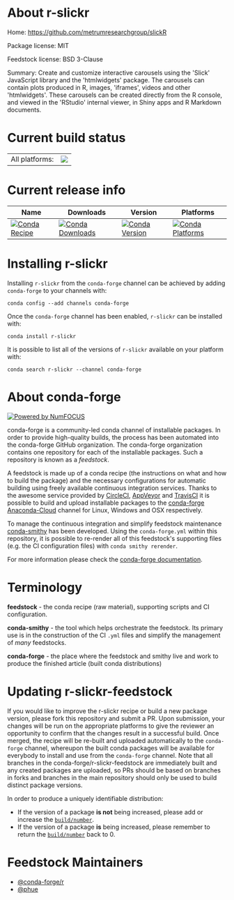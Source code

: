 About r-slickr
==============

Home: https://github.com/metrumresearchgroup/slickR

Package license: MIT

Feedstock license: BSD 3-Clause

Summary: Create and customize interactive carousels using the 'Slick' JavaScript library and the 'htmlwidgets' package. The carousels can contain plots produced in R, images, 'iframes', videos and other 'htmlwidgets'.  These carousels can be created directly from the R console, and viewed in the 'RStudio' internal viewer, in Shiny apps and R Markdown documents.



Current build status
====================


<table><tr><td>All platforms:</td>
    <td>
      <a href="https://dev.azure.com/conda-forge/feedstock-builds/_build/latest?definitionId=9192&branchName=master">
        <img src="https://dev.azure.com/conda-forge/feedstock-builds/_apis/build/status/r-slickr-feedstock?branchName=master">
      </a>
    </td>
  </tr>
</table>

Current release info
====================

| Name | Downloads | Version | Platforms |
| --- | --- | --- | --- |
| [![Conda Recipe](https://img.shields.io/badge/recipe-r--slickr-green.svg)](https://anaconda.org/conda-forge/r-slickr) | [![Conda Downloads](https://img.shields.io/conda/dn/conda-forge/r-slickr.svg)](https://anaconda.org/conda-forge/r-slickr) | [![Conda Version](https://img.shields.io/conda/vn/conda-forge/r-slickr.svg)](https://anaconda.org/conda-forge/r-slickr) | [![Conda Platforms](https://img.shields.io/conda/pn/conda-forge/r-slickr.svg)](https://anaconda.org/conda-forge/r-slickr) |

Installing r-slickr
===================

Installing `r-slickr` from the `conda-forge` channel can be achieved by adding `conda-forge` to your channels with:

```
conda config --add channels conda-forge
```

Once the `conda-forge` channel has been enabled, `r-slickr` can be installed with:

```
conda install r-slickr
```

It is possible to list all of the versions of `r-slickr` available on your platform with:

```
conda search r-slickr --channel conda-forge
```


About conda-forge
=================

[![Powered by NumFOCUS](https://img.shields.io/badge/powered%20by-NumFOCUS-orange.svg?style=flat&colorA=E1523D&colorB=007D8A)](http://numfocus.org)

conda-forge is a community-led conda channel of installable packages.
In order to provide high-quality builds, the process has been automated into the
conda-forge GitHub organization. The conda-forge organization contains one repository
for each of the installable packages. Such a repository is known as a *feedstock*.

A feedstock is made up of a conda recipe (the instructions on what and how to build
the package) and the necessary configurations for automatic building using freely
available continuous integration services. Thanks to the awesome service provided by
[CircleCI](https://circleci.com/), [AppVeyor](https://www.appveyor.com/)
and [TravisCI](https://travis-ci.com/) it is possible to build and upload installable
packages to the [conda-forge](https://anaconda.org/conda-forge)
[Anaconda-Cloud](https://anaconda.org/) channel for Linux, Windows and OSX respectively.

To manage the continuous integration and simplify feedstock maintenance
[conda-smithy](https://github.com/conda-forge/conda-smithy) has been developed.
Using the ``conda-forge.yml`` within this repository, it is possible to re-render all of
this feedstock's supporting files (e.g. the CI configuration files) with ``conda smithy rerender``.

For more information please check the [conda-forge documentation](https://conda-forge.org/docs/).

Terminology
===========

**feedstock** - the conda recipe (raw material), supporting scripts and CI configuration.

**conda-smithy** - the tool which helps orchestrate the feedstock.
                   Its primary use is in the construction of the CI ``.yml`` files
                   and simplify the management of *many* feedstocks.

**conda-forge** - the place where the feedstock and smithy live and work to
                  produce the finished article (built conda distributions)


Updating r-slickr-feedstock
===========================

If you would like to improve the r-slickr recipe or build a new
package version, please fork this repository and submit a PR. Upon submission,
your changes will be run on the appropriate platforms to give the reviewer an
opportunity to confirm that the changes result in a successful build. Once
merged, the recipe will be re-built and uploaded automatically to the
`conda-forge` channel, whereupon the built conda packages will be available for
everybody to install and use from the `conda-forge` channel.
Note that all branches in the conda-forge/r-slickr-feedstock are
immediately built and any created packages are uploaded, so PRs should be based
on branches in forks and branches in the main repository should only be used to
build distinct package versions.

In order to produce a uniquely identifiable distribution:
 * If the version of a package **is not** being increased, please add or increase
   the [``build/number``](https://conda.io/docs/user-guide/tasks/build-packages/define-metadata.html#build-number-and-string).
 * If the version of a package **is** being increased, please remember to return
   the [``build/number``](https://conda.io/docs/user-guide/tasks/build-packages/define-metadata.html#build-number-and-string)
   back to 0.

Feedstock Maintainers
=====================

* [@conda-forge/r](https://github.com/conda-forge/r/)
* [@phue](https://github.com/phue/)

